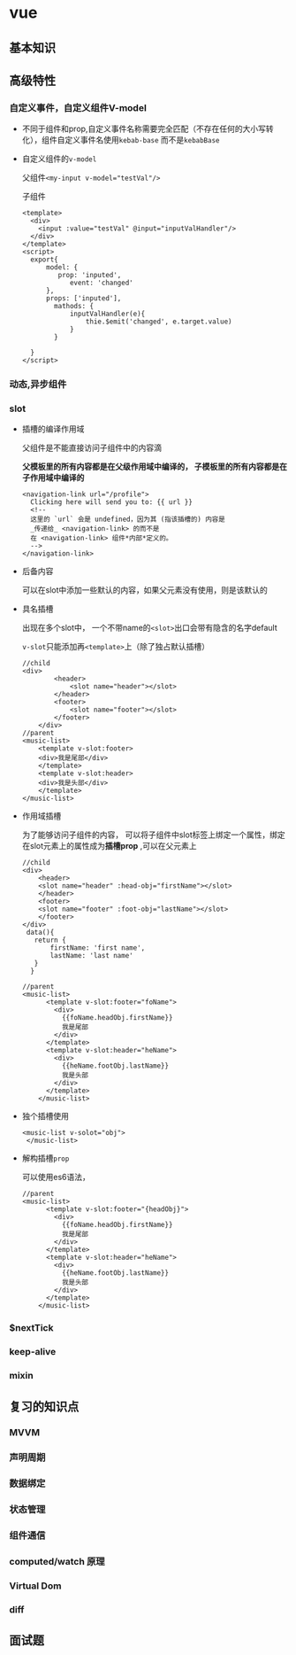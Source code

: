 # vue

## 基本知识

## 高级特性

### 自定义事件，自定义组件V-model

* 不同于组件和prop,自定义事件名称需要完全匹配（不存在任何的大小写转化），组件自定义事件名使用`kebab-base` 而不是`kebabBase`

* 自定义组件的`v-model`

  父组件`<my-input v-model="testVal"/>`

  子组件

  ```
  <template>
  	<div>
  	  <input :value="testVal" @input="inputValHandler"/>
  	</div>
  </template>
  <script>
  	export{
  		model: {
  		   prop: 'inputed',
              event: 'changed'
  		},
  		props: ['inputed'],
          mathods: {
              inputValHandler(e){
                  thie.$emit('changed', e.target.value)
              }
          }
          
  	}
  </script>
  ```


### 动态,异步组件



### slot

- 插槽的编译作用域

  父组件是不能直接访问子组件中的内容滴

   **父模板里的所有内容都是在父级作用域中编译的， 子模板里的所有内容都是在子作用域中编译的**

  ````
  <navigation-link url="/profile">
    Clicking here will send you to: {{ url }}
    <!--
    这里的 `url` 会是 undefined，因为其 (指该插槽的) 内容是
    _传递给_ <navigation-link> 的而不是
    在 <navigation-link> 组件*内部*定义的。
    -->
  </navigation-link>
  
  ````

- 后备内容

  可以在slot中添加一些默认的内容，如果父元素没有使用，则是该默认的

- 具名插槽

  出现在多个slot中， 一个不带name的`<slot>`出口会带有隐含的名字default

  `v-slot`只能添加再`<template>`上（除了独占默认插槽）

  ```
  //child
  <div>
          <header>
              <slot name="header"></slot>
          </header>
          <footer>
              <slot name="footer"></slot>
          </footer>
      </div>
  //parent
  <music-list>
      <template v-slot:footer>
      <div>我是尾部</div>
      </template>
      <template v-slot:header>
      <div>我是头部</div>
      </template>
  </music-list>
  ```

- 作用域插槽

  为了能够访问子组件的内容， 可以将子组件中slot标签上绑定一个属性，绑定在slot元素上的属性成为**插槽prop** ,可以在父元素上

  ````
  //child
  <div>
      <header>
      <slot name="header" :head-obj="firstName"></slot>
      </header>
      <footer>
      <slot name="footer" :foot-obj="lastName"></slot>
      </footer>
  </div>
   data(){
     return {
         firstName: 'first name',
         lastName: 'last name'
     }
    }
    
  //parent
  <music-list>
        <template v-slot:footer="foName">
          <div>
            {{foName.headObj.firstName}}
            我是尾部
          </div>
        </template>
        <template v-slot:header="heName">
          <div>
            {{heName.footObj.lastName}}
            我是头部
          </div>
        </template>
      </music-list>
  ````

- 独个插槽使用

  ````
  <music-list v-solot="obj">
   </music-list>
  ````

  

- 解构插槽`prop`

  可以使用es6语法，

  ````
  //parent
  <music-list>
        <template v-slot:footer="{headObj}">
          <div>
            {{foName.headObj.firstName}}
            我是尾部
          </div>
        </template>
        <template v-slot:header="heName">
          <div>
            {{heName.footObj.lastName}}
            我是头部
          </div>
        </template>
      </music-list>
  ````

  

### $nextTick

### keep-alive

### mixin



## 复习的知识点

### MVVM

### 声明周期

### 数据绑定

### 状态管理

### 组件通信

### computed/watch 原理

### Virtual Dom

### diff

## 面试题







